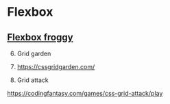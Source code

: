 # Flexbox

## [Flexbox froggy](https://flexboxfroggy.com/)

6. Grid garden
7. https://cssgridgarden.com/

7. Grid attack

https://codingfantasy.com/games/css-grid-attack/play